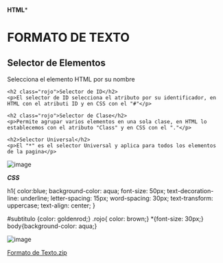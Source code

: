 ******HTML*******
<!DOCTYPE html>
<html lang="en">
<head>
    <meta charset="UTF-8">
    <meta http-equiv="X-UA-Compatible" content="IE=edge">
    <meta name="viewport" content="width=device-width, initial-scale=1.0">
    <title>Document</title>
    <link rel="stylesheet" href="css/estilos.css">
</head>
<body>
    <h1>FORMATO DE TEXTO</h1>
    <h2 id = subtitulo class="rojo"> Selector de Elementos </h2>
    <p>Selecciona el elemento HTML por su nombre</p>

    <h2 class="rojo">Selector de ID</h2>
    <p>El selector de ID selecciona el atributo por su identificador, en HTML con el atributi ID y en CSS con el "#"</p>

    <h2 class="rojo">Selector de Clase</h2>
    <p>Permite agrupar varios elementos en una sola clase, en HTML lo establecemos con el atributo "Class" y en CSS con el "."</p>

    <h2>Selector Universal</h2>
    <p>El "*" es el selector Universal y aplica para todos los elementos de la pagina</p>
</body>
</html>

![image](https://user-images.githubusercontent.com/61428623/204113840-bd721a42-e6a0-4704-b576-018d33daa603.png)

*****CSS*****

h1{
    color:blue;
    background-color: aqua;
    font-size: 50px;
    text-decoration-line: underline;
    letter-spacing: 15px;
    word-spacing: 30px;
    text-transform: uppercase;
    text-align: center;
}

#subtitulo {color: goldenrod;}
.rojo{ color: brown;}
*{font-size: 30px;}
body{background-color: aqua;}

![image](https://user-images.githubusercontent.com/61428623/204113923-8c718b7e-60b2-459f-9891-9319947033dc.png)


[Formato de Texto.zip](https://github.com/Armando573/Diseno_Web/files/10097267/Formato.de.Texto.zip)
